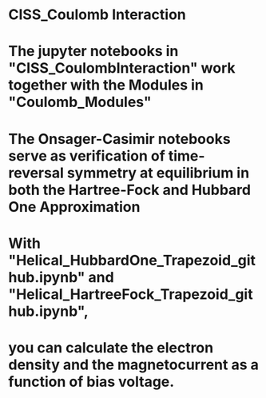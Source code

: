 # CISS_Coulomb Interaction
# The jupyter notebooks in "CISS_CoulombInteraction" work together with the Modules in "Coulomb_Modules"

# The Onsager-Casimir notebooks serve as verification of time-reversal symmetry at equilibrium in both the Hartree-Fock and Hubbard One Approximation


# With "Helical_HubbardOne_Trapezoid_github.ipynb" and "Helical_HartreeFock_Trapezoid_github.ipynb",
# you can calculate the electron density and the magnetocurrent as a function of bias voltage.
